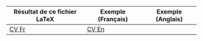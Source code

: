 | Résultat de ce fichier LaTeX | Exemple (Français) | Exemple (Anglais) |
|------------------------------|--------------------|-------------------|
| [CV Fr](result/CV_Fr.pdf) | [CV En](result/CV_En.pdf) |
